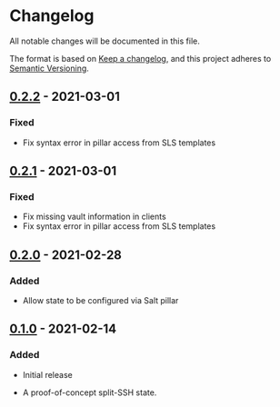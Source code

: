 # Changelog

All notable changes will be documented in this file.

The format is based on [Keep a changelog](https://keepachangelog.com/en/1.0.0/),
and this project adheres to [Semantic Versioning](https://semver.org/spec/v2.0.0.html).

## [0.2.2] - 2021-03-01

### Fixed

- Fix syntax error in pillar access from SLS templates

## [0.2.1] - 2021-03-01

### Fixed

- Fix missing vault information in clients
- Fix syntax error in pillar access from SLS templates

## [0.2.0] - 2021-02-28

### Added

- Allow state to be configured via Salt pillar

## [0.1.0] - 2021-02-14

### Added

- Initial release
- A proof-of-concept split-SSH state.

  [0.1.0]: https://github.com/gonzalo-bulnes/qubes-mgmt-salt-user/releases/tag/qubes-mgmt-salt-user-split-ssh-0.1.0-1
  [0.2.0]: https://github.com/gonzalo-bulnes/qubes-mgmt-salt-user/releases/tag/qubes-mgmt-salt-user-split-ssh-0.2.0-1
  [0.2.1]: https://github.com/gonzalo-bulnes/qubes-mgmt-salt-user/releases/tag/qubes-mgmt-salt-user-split-ssh-0.2.1-1
  [0.2.2]: https://github.com/gonzalo-bulnes/qubes-mgmt-salt-user/releases/tag/qubes-mgmt-salt-user-split-ssh-0.2.2-1

